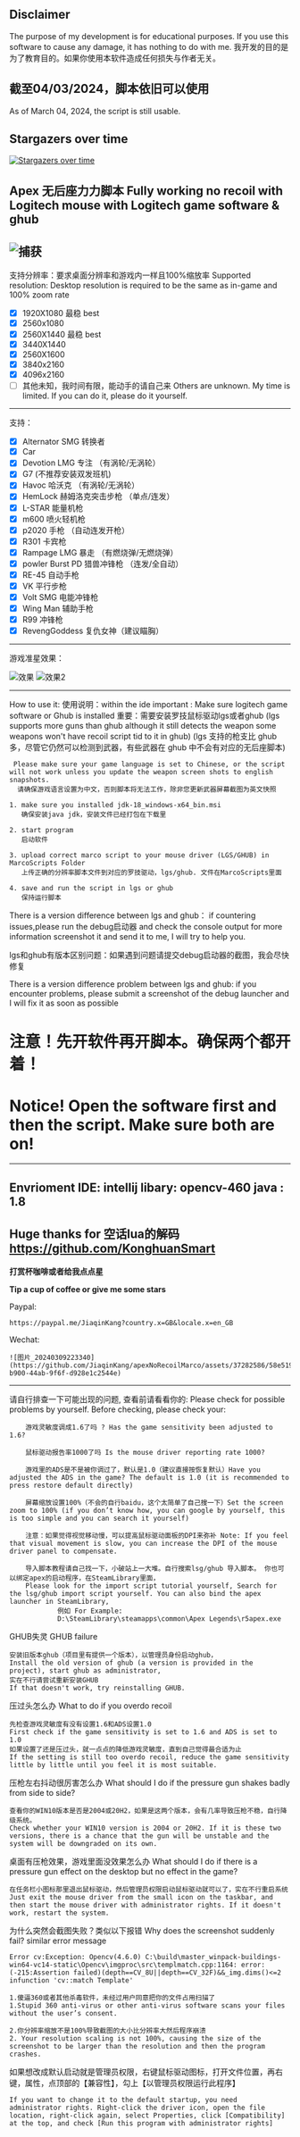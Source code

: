 ## Disclaimer
The purpose of my development is for educational purposes. If you use this software to cause any damage, it has nothing to do with me.
我开发的目的是为了教育目的。如果你使用本软件造成任何损失与作者无关。

## 截至04/03/2024，脚本依旧可以使用
As of March 04, 2024, the script is still usable.

## Stargazers over time

[![Stargazers over time](https://starchart.cc/JiaqinKang/apexNoRecoilMarco.svg)](https://starchart.cc/JiaqinKang/apexNoRecoilMarco)


Apex 无后座力力脚本
Fully working no recoil with Logitech mouse with Logitech game software & ghub
---------------------------------------------------------------------------------------------------------------------------------------------------------
![捕获](https://github.com/JiaqinKang/apexNoRecoilMarco/assets/37282586/e84d990f-60d9-4d9e-bc0e-369b6bbb47d6)
---------------------------------------------------------------------------------------------------------------------------------------------------------
支持分辨率：要求桌面分辨率和游戏内一样且100%缩放率
Supported resolution: Desktop resolution is required to be the same as in-game and 100% zoom rate
 - [x] 1920X1080 最稳 best
 - [x] 2560x1080
 - [x] 2560X1440 最稳 best
 - [x] 3440X1440
 - [x] 2560X1600
 - [x] 3840x2160
 - [x] 4096x2160
 - [ ] 其他未知，我时间有限，能动手的请自己来 Others are unknown. My time is limited. If you can do it, please do it yourself.
-----------------------------------------------------------------------------------------------------------------------------------------------
支持：
 - [x] Alternator SMG 转换者
 - [x] Car 
 - [x] Devotion LMG 专注 （有涡轮/无涡轮）
 - [x] G7 (不推荐安装双发班机)
 - [x] Havoc 哈沃克 （有涡轮/无涡轮）
 - [x] HemLock 赫姆洛克突击步枪 （单点/连发）
 - [x] L-STAR 能量机枪
 - [x] m600 喷火轻机枪
 - [x] p2020 手枪 （自动连发开枪）
 - [x] R301 卡宾枪
 - [x] Rampage LMG 暴走 （有燃烧弹/无燃烧弹）
 - [x] powler Burst PD 猎兽冲锋枪 （连发/全自动）
 - [x] RE-45 自动手枪
 - [x] VK 平行步枪
 - [x] Volt SMG 电能冲锋枪
 - [x] Wing Man 辅助手枪
 - [x] R99 冲锋枪
 - [x] RevengGoddess 复仇女神（建议瞄胸）
---------------------------------------------------------------------------------------------------------------------------------------------------------
游戏准星效果：
 
  ![效果](https://user-images.githubusercontent.com/37282586/220811002-5efca547-fc51-4bb1-97f0-2cd139d9dda3.jpg)
  ![效果2](https://user-images.githubusercontent.com/37282586/220811078-bf444868-4529-4a45-b48c-277767b9072a.jpg)

---------------------------------------------------------------------------------------------------------------------------------------------------------

How to use it:
使用说明：within the ide 
    important : Make sure logitech game software or Ghub is installed
    重要：需要安装罗技鼠标驱动lgs或者ghub
    (lgs supports more guns than ghub although it still detects the weapon some weapons won't have recoil script tid to it in ghub)
    (lgs 支持的枪支比 ghub 多，尽管它仍然可以检测到武器，有些武器在 ghub 中不会有对应的无后座脚本)

     Please make sure your game language is set to Chinese, or the script will not work unless you update the weapon screen shots to english snapshots.
      请确保游戏语言设置为中文，否则脚本将无法工作，除非您更新武器屏幕截图为英文快照
   
    1. make sure you installed jdk-18_windows-x64_bin.msi 
       确保安装java jdk，安装文件已经打包在下载里

    2. start program
       启动软件
       
    3. upload correct marco script to your mouse driver (LGS/GHUB) in MarcoScripts Folder
       上传正确的分辨率脚本文件到对应的罗技驱动，lgs/ghub. 文件在MarcoScripts里面
       
    4. save and run the script in lgs or ghub
       保持运行脚本

There is a version difference between lgs and ghub： if countering issues,please run the debug启动器 and check the console output for more information screenshot it and send it to me, I will try to help you.


lgs和ghub有版本区别问题：如果遇到问题请提交debug启动器的截图，我会尽快修复

There is a version difference problem between lgs and ghub: if you encounter problems, please submit a screenshot of the debug launcher and I will fix it as soon as possible

# 注意！先开软件再开脚本。确保两个都开着！
# Notice! Open the software first and then the script. Make sure both are on!
    
---------------------------------------------------------------------------------------------------------------------------------------------------------
Envrioment 
  IDE: intellij
  libary: opencv-460
  java : 1.8
---------------------------------------------------------------------------------------------------------------------------------------------------------
  Huge thanks for 空话lua的解码
  https://github.com/KonghuanSmart
---------------------------------------------------------------------------------------------------------------------------------------------------------
**打赏杯咖啡或者给我点点星**

**Tip a cup of coffee or give me some stars**



Paypal:

    https://paypal.me/JiaqinKang?country.x=GB&locale.x=en_GB



Wechat:

    ![图片_20240309223340](https://github.com/JiaqinKang/apexNoRecoilMarco/assets/37282586/58e519a8-b900-44ab-9f6f-d928e1c2544e)


 ---------------------------------------------------------------------------------------------------------------------------------------------------------
 请自行排查一下可能出现的问题, 查看前请看看你的:
 Please check for possible problems by yourself. Before checking, please check your:
 
        游戏灵敏度调成1.6了吗 ? Has the game sensitivity been adjusted to 1.6?

        鼠标驱动报告率1000了吗 Is the mouse driver reporting rate 1000?

        游戏里的ADS是不是被你调过了，默认是1.0（建议直接按恢复默认）Have you adjusted the ADS in the game? The default is 1.0 (it is recommended to press restore default directly)

        屏幕缩放设置100%（不会的自行baidu，这个太简单了自己搜一下）Set the screen zoom to 100% (if you don’t know how, you can google by yourself, this is too simple and you can search it yourself)

        注意：如果觉得视觉移动慢，可以提高鼠标驱动面板的DPI来弥补 Note: If you feel that visual movement is slow, you can increase the DPI of the mouse driver panel to compensate.

        导入脚本教程请自己找一下，小破站上一大堆。自行搜索lsg/ghub 导入脚本。 你也可以绑定apex的启动程序，在SteamLibrary里面，
        Please look for the import script tutorial yourself, Search for the lsg/ghub import script yourself. You can also bind the apex launcher in SteamLibrary,
                例如 For Example:
                D:\SteamLibrary\steamapps\common\Apex Legends\r5apex.exe


GHUB失灵 GHUB failure

    安装旧版本ghub（项目里有提供一个版本），以管理员身份启动ghub，
    Install the old version of ghub (a version is provided in the project), start ghub as administrator,
    实在不行请尝试重新安装GHUB
    If that doesn't work, try reinstalling GHUB.

压过头怎么办 What to do if you overdo recoil

    先检查游戏灵敏度有没有设置1.6和ADS设置1.0
    First check if the game sensitivity is set to 1.6 and ADS is set to 1.0
    如果设置了还是压过头，就一点点的降低游戏灵敏度，直到自己觉得最合适为止
    If the setting is still too overdo recoil, reduce the game sensitivity little by little until you feel it is most suitable.

压枪左右抖动很厉害怎么办 What should I do if the pressure gun shakes badly from side to side?

    查看你的WIN10版本是否是2004或20H2，如果是这两个版本，会有几率导致压枪不稳，自行降级系统。
    Check whether your WIN10 version is 2004 or 20H2. If it is these two versions, there is a chance that the gun will be unstable and the system will be downgraded on its own.

桌面有压枪效果，游戏里面没效果怎么办 What should I do if there is a pressure gun effect on the desktop but no effect in the game?

    在任务栏小图标那里退出鼠标驱动，然后管理员权限启动鼠标驱动就可以了，实在不行重启系统
    Just exit the mouse driver from the small icon on the taskbar, and then start the mouse driver with administrator rights. If it doesn't work, restart the system.
    
为什么突然会截图失败？类似以下报错 Why does the screenshot suddenly fail? similar error message

    Error cv:Exception: Opencv(4.6.0) C:\build\master_winpack-buildings-win64-vc14-static\Opencv\imgproc\src\templmatch.cpp:1164: error:(-215:Assertion failed)(depth==CV_8U||depth==CV_32F)&&_img.dims()<=2 infunction 'cv::match Template'

    1.傻逼360或者其他杀毒软件，未经过用户同意把你的文件占用扫描了
    1.Stupid 360 anti-virus or other anti-virus software scans your files without the user’s consent.
    
    2.你分辨率缩放不是100%导致截图的大小比分辨率大然后程序崩溃
    2. Your resolution scaling is not 100%, causing the size of the screenshot to be larger than the resolution and then the program crashes.

如果想改成默认启动就是管理员权限，右键鼠标驱动图标，打开文件位置，再右键，属性，点顶部的【兼容性】，勾上【以管理员权限运行此程序】

    If you want to change it to the default startup, you need administrator rights. Right-click the driver icon, open the file location, right-click again, select Properties, click [Compatibility] at the top, and check [Run this program with administrator rights]
